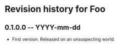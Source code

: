 # Revision history for Foo

## 0.1.0.0 -- YYYY-mm-dd

* First version. Released on an unsuspecting world.
